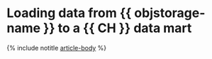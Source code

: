 # Loading data from {{ objstorage-name }} to a {{ CH }} data mart

{% include notitle [article-body](../../_tutorials/dataplatform/object-storage-to-clickhouse.md) %}
